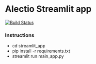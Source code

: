 # Alectio Streamlit app

[![Build Status](https://travis-ci.org/joemccann/dillinger.svg?branch=master)](https://travis-ci.org/joemccann/dillinger)
### Instructions
- cd streamlit_app
- pip install -r requirements.txt
- streamlit run main_app.py
